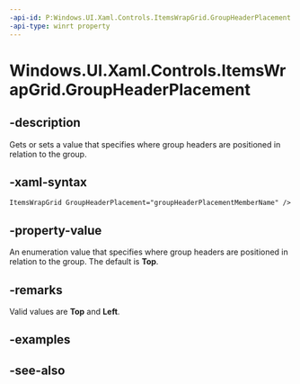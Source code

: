 ```yaml
---
-api-id: P:Windows.UI.Xaml.Controls.ItemsWrapGrid.GroupHeaderPlacement
-api-type: winrt property
---
```


<!-- Property syntax
public Windows.UI.Xaml.Controls.Primitives.GroupHeaderPlacement GroupHeaderPlacement { get;  set; }
-->

# Windows.UI.Xaml.Controls.ItemsWrapGrid.GroupHeaderPlacement

## -description
Gets or sets a value that specifies where group headers are positioned in relation to the group.



## -xaml-syntax
```xaml
ItemsWrapGrid GroupHeaderPlacement="groupHeaderPlacementMemberName" />
```


## -property-value
An enumeration value that specifies where group headers are positioned in relation to the group. The default is **Top**.

## -remarks
Valid values are **Top** and **Left**.

## -examples

## -see-also
